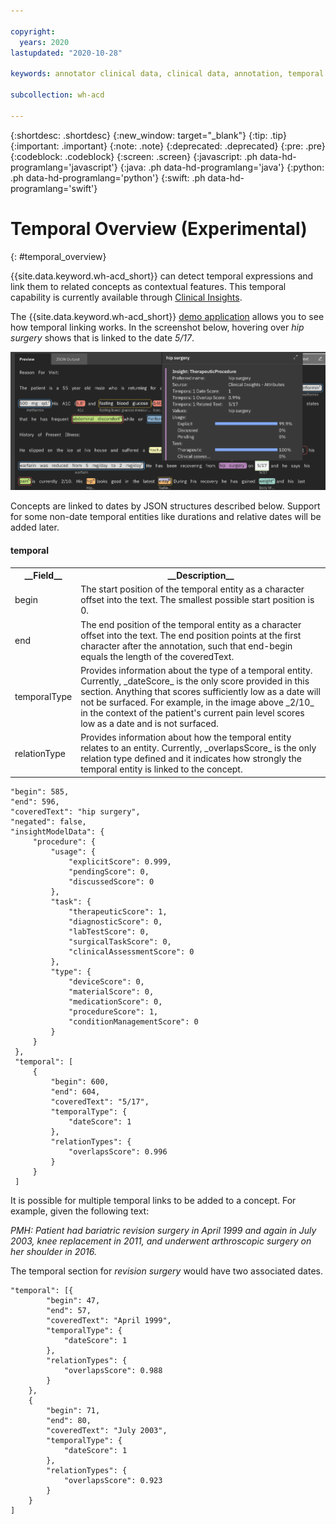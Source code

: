 ```yaml
---

copyright:
  years: 2020
lastupdated: "2020-10-28"

keywords: annotator clinical data, clinical data, annotation, temporal

subcollection: wh-acd

---
```


{:shortdesc: .shortdesc}
{:new_window: target="_blank"}
{:tip: .tip}
{:important: .important}
{:note: .note}
{:deprecated: .deprecated}
{:pre: .pre}
{:codeblock: .codeblock}
{:screen: .screen}
{:javascript: .ph data-hd-programlang='javascript'}
{:java: .ph data-hd-programlang='java'}
{:python: .ph data-hd-programlang='python'}
{:swift: .ph data-hd-programlang='swift'}

# Temporal Overview (Experimental)
{: #temporal_overview}

{{site.data.keyword.wh-acd_short}} can detect temporal expressions and link them to related concepts as contextual features. This temporal capability is currently available through [Clinical Insights](/docs/wh-acd?topic=wh-acd-clinical_insights_overview#clinical_insights_overview).  

The {{site.data.keyword.wh-acd_short}} [demo application](https://acd-try-it-out.mybluemix.net/preview) allows you to see how temporal linking works.  In the screenshot below, hovering over _hip surgery_ shows that is linked to the date _5/17_.

![](images/demoAppTemporal.png)

Concepts are linked to dates by JSON structures described below.  Support for some non-date temporal entities like durations and relative dates will be added later.


#### temporal

<table>
<tr><th>__Field__</th><th>__Description__</th></tr>
</tr><td>begin</td><td>The start position of the temporal entity as a character offset into the text.  The smallest possible start position is 0.</td></tr>
<tr><td>end</td><td>The end position of the temporal entity as a character offset into the text. The end position points at the first character after the annotation, such that end-begin equals the length of the coveredText.</td></tr>
<tr><td>temporalType</td><td>Provides information about the type of a temporal entity.  Currently, _dateScore_ is the only score provided in this section.  Anything that scores sufficiently low as a date will not be surfaced.  For example, in the image above _2/10_ in the context of the patient's current pain level scores low as a date and is not surfaced. </td></tr>
</tr><td>relationType</td><td>Provides information about how the temporal entity relates to an entity.  Currently, _overlapsScore_ is the only relation type defined and it indicates how strongly the temporal entity is linked to the concept.</td></tr>
</table>


```
"begin": 585,
"end": 596,
"coveredText": "hip surgery",
"negated": false,
"insightModelData": {
     "procedure": {
         "usage": {
             "explicitScore": 0.999,
             "pendingScore": 0,
             "discussedScore": 0
         },
         "task": {
             "therapeuticScore": 1,
             "diagnosticScore": 0,
             "labTestScore": 0,
             "surgicalTaskScore": 0,
             "clinicalAssessmentScore": 0
         },
         "type": {
             "deviceScore": 0,
             "materialScore": 0,
             "medicationScore": 0,
             "procedureScore": 1,
             "conditionManagementScore": 0
         }
     }
 },
 "temporal": [
     {
         "begin": 600,
         "end": 604,
         "coveredText": "5/17",
         "temporalType": {
             "dateScore": 1
         },
         "relationTypes": {
             "overlapsScore": 0.996
         }
     }
 ]
```

It is possible for multiple temporal links to be added to a concept.  For example, given the following text:

_PMH: Patient had bariatric revision surgery in April 1999 and again in July 2003, knee replacement in 2011, and underwent arthroscopic surgery on her shoulder in 2016._

The temporal section for _revision surgery_ would have two associated dates.

```        
"temporal": [{
		"begin": 47,
		"end": 57,
		"coveredText": "April 1999",
		"temporalType": {
			"dateScore": 1
		},
		"relationTypes": {
			"overlapsScore": 0.988
		}
	},
	{
		"begin": 71,
		"end": 80,
		"coveredText": "July 2003",
		"temporalType": {
			"dateScore": 1
		},
		"relationTypes": {
			"overlapsScore": 0.923
		}
	}
]
```
